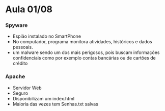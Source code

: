 # Aula 01/08

### Spyware
- Espião instalado no SmartPhone
- No computador, programa monitora atividades, históricos e dados pessoais.
- um malware sendo um dos mais perigosos, pois buscam informações confidenciais como por exemplo contas bancárias ou de cartões de crédito

### Apache 
- Servidor Web
- Seguro
- Disponibilizam um index.html
- Maioria das vezes tem Senhas.txt salvas


